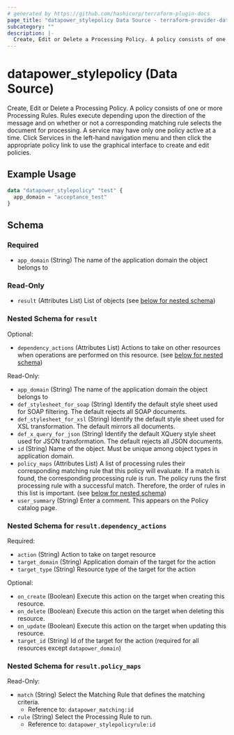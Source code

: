 ```yaml
---
# generated by https://github.com/hashicorp/terraform-plugin-docs
page_title: "datapower_stylepolicy Data Source - terraform-provider-datapower"
subcategory: ""
description: |-
  Create, Edit or Delete a Processing Policy. A policy consists of one or more Processing Rules. Rules execute depending upon the direction of the message and on whether or not a corresponding matching rule selects the document for processing. A service may have only one policy active at a time. Click Services in the left-hand navigation menu and then click the appropriate policy link to use the graphical interface to create and edit policies.
---
```


# datapower_stylepolicy (Data Source)

Create, Edit or Delete a Processing Policy. A policy consists of one or more Processing Rules. Rules execute depending upon the direction of the message and on whether or not a corresponding matching rule selects the document for processing. A service may have only one policy active at a time. Click Services in the left-hand navigation menu and then click the appropriate policy link to use the graphical interface to create and edit policies.

## Example Usage

```terraform
data "datapower_stylepolicy" "test" {
  app_domain = "acceptance_test"
}
```

<!-- schema generated by tfplugindocs -->
## Schema

### Required

- `app_domain` (String) The name of the application domain the object belongs to

### Read-Only

- `result` (Attributes List) List of objects (see [below for nested schema](#nestedatt--result))

<a id="nestedatt--result"></a>
### Nested Schema for `result`

Optional:

- `dependency_actions` (Attributes List) Actions to take on other resources when operations are performed on this resource. (see [below for nested schema](#nestedatt--result--dependency_actions))

Read-Only:

- `app_domain` (String) The name of the application domain the object belongs to
- `def_stylesheet_for_soap` (String) Identify the default style sheet used for SOAP filtering. The default rejects all SOAP documents.
- `def_stylesheet_for_xsl` (String) Identify the default style sheet used for XSL transformation. The default mirrors all documents.
- `def_x_query_for_json` (String) Identify the default XQuery style sheet used for JSON transformation. The default rejects all JSON documents.
- `id` (String) Name of the object. Must be unique among object types in application domain.
- `policy_maps` (Attributes List) A list of processing rules their corresponding matching rule that this policy will evaluate. If a match is found, the corresponding processing rule is run. The policy runs the first processing rule with a successful match. Therefore, the order of rules in this list is important. (see [below for nested schema](#nestedatt--result--policy_maps))
- `user_summary` (String) Enter a comment. This appears on the Policy catalog page.

<a id="nestedatt--result--dependency_actions"></a>
### Nested Schema for `result.dependency_actions`

Required:

- `action` (String) Action to take on target resource
- `target_domain` (String) Application domain of the target for the action
- `target_type` (String) Resource type of the target for the action

Optional:

- `on_create` (Boolean) Execute this action on the target when creating this resource.
- `on_delete` (Boolean) Execute this action on the target when deleting this resource.
- `on_update` (Boolean) Execute this action on the target when updating this resource.
- `target_id` (String) Id of the target for the action (required for all resources except `datapower_domain`)


<a id="nestedatt--result--policy_maps"></a>
### Nested Schema for `result.policy_maps`

Read-Only:

- `match` (String) Select the Matching Rule that defines the matching criteria.
  - Reference to: `datapower_matching:id`
- `rule` (String) Select the Processing Rule to run.
  - Reference to: `datapower_stylepolicyrule:id`
